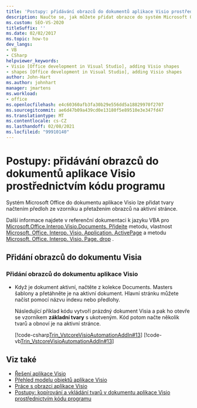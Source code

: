 ```yaml
---
title: 'Postupy: přidávání obrazců do dokumentů aplikace Visio prostřednictvím kódu programu'
description: Naučte se, jak můžete přidat obrazce do systém Microsoft Office dokumentu Visia načtením předloh ze vzorníku a přetažením obrazců na aktivní stránce.
ms.custom: SEO-VS-2020
titleSuffix: ''
ms.date: 02/02/2017
ms.topic: how-to
dev_langs:
- VB
- CSharp
helpviewer_keywords:
- Visio [Office development in Visual Studio], adding Visio shapes
- shapes [Office development in Visual Studio], adding Visio shapes
author: John-Hart
ms.author: johnhart
manager: jmartens
ms.workload:
- office
ms.openlocfilehash: e4c60360afb3fa30b29e556dd5a18829970f2707
ms.sourcegitcommit: ae6d47b09a439cd0e13180f5e89510e3e347fd47
ms.translationtype: MT
ms.contentlocale: cs-CZ
ms.lasthandoff: 02/08/2021
ms.locfileid: "99910140"
---
```

# <a name="how-to-programmatically-add-shapes-to-a-visio-document"></a>Postupy: přidávání obrazců do dokumentů aplikace Visio prostřednictvím kódu programu
  Systém Microsoft Office do dokumentu aplikace Visio lze přidat tvary načtením předloh ze vzorníku a přetažením obrazců na aktivní stránce.

 Další informace najdete v referenční dokumentaci k jazyku VBA pro [Microsoft.Office.Interop.Visio.Documents. Přidejte](/office/vba/api/Visio.Documents.Add) metodu, vlastnost [Microsoft. Office. Interop. Visio. Application. ActivePage](/office/vba/api/Visio.Application.ActivePage) a metodu [Microsoft. Office. Interop. Visio. Page. drop](/office/vba/api/Visio.Page.Drop) .

## <a name="add-shapes-to-a-visio-document"></a>Přidání obrazců do dokumentu Visia

### <a name="to-add-shapes-to-a-visio-document"></a>Přidání obrazců do dokumentu aplikace Visio

- Když je dokument aktivní, načtěte z kolekce Documents. Masters šablony a přetáhněte je na aktivní dokument. Hlavní stránku můžete načíst pomocí názvu indexu nebo předlohy.

     Následující příklad kódu vytvoří prázdný dokument Visia a pak ho otevře se vzorníkem **základní tvary** s ukotveným. Kód potom načte několik tvarů a obnoví je na aktivní stránce.

     [!code-csharp[Trin_VstcoreVisioAutomationAddIn#13](../vsto/codesnippet/CSharp/trin_vstcorevisioautomationaddin/ThisAddIn.cs#13)]
     [!code-vb[Trin_VstcoreVisioAutomationAddIn#13](../vsto/codesnippet/VisualBasic/trin_vstcorevisioautomationaddin/ThisAddIn.vb#13)]

## <a name="see-also"></a>Viz také
- [Řešení aplikace Visio](../vsto/visio-solutions.md)
- [Přehled modelu objektů aplikace Visio](../vsto/visio-object-model-overview.md)
- [Práce s obrazci aplikace Visio](../vsto/working-with-visio-shapes.md)
- [Postupy: kopírování a vkládání tvarů v dokumentu aplikace Visio prostřednictvím kódu programu](../vsto/how-to-programmatically-copy-and-paste-shapes-in-a-visio-document.md)

